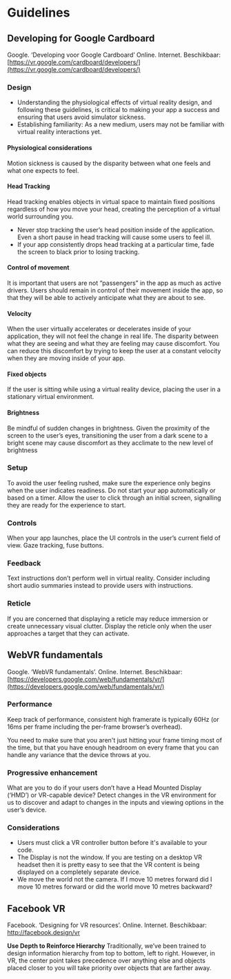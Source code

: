 # Guidelines

## Developing for Google Cardboard

Google. ‘Developing voor Google Cardboard’ Online. Internet. Beschikbaar:
[https://vr.google.com/cardboard/developers/](https://vr.google.com/cardboard/developers/)

### Design

* Understanding the physiological effects of virtual reality design, and following these guidelines, is critical to making your app a success and ensuring that users avoid simulator sickness.
* Establishing familiarity: As a new medium, users may not be familiar with virtual reality interactions yet.

#### Physiological considerations
Motion sickness is caused by the disparity between what one feels and what one expects to feel.

#### Head Tracking
Head tracking enables objects in virtual space to maintain fixed positions regardless of how you move your head, creating the perception of a virtual world surrounding you. 

* Never stop tracking the user’s head position inside of the application. Even a short pause in head tracking will cause some users to feel ill.
* If your app consistently drops head tracking at a particular time, fade the screen to black prior to losing tracking.

#### Control of movement
It is important that users are not “passengers” in the app as much as active drivers. Users should remain in control of their movement inside the app, so that they will be able to actively anticipate what they are about to see.

#### Velocity
When the user virtually accelerates or decelerates inside of your application, they will not feel the change in real life. The disparity between what they are seeing and what they are feeling may cause discomfort. You can reduce this discomfort by trying to keep the user at a constant velocity when they are moving inside of your app.

#### Fixed objects
If the user is sitting while using a virtual reality device, placing the user in a stationary virtual environment.

#### Brightness
Be mindful of sudden changes in brightness. Given the proximity of the screen to the user’s eyes, transitioning the user from a dark scene to a bright scene may cause discomfort as they acclimate to the new level of brightness

### Setup
To avoid the user feeling rushed, make sure the experience only begins when the user indicates readiness. Do not start your app automatically or based on a timer. Allow the user to click through an initial screen, signalling they are ready for the experience to start.

### Controls
When your app launches, place the UI controls in the user’s current field of view. Gaze tracking, fuse buttons.

### Feedback
Text instructions don’t perform well in virtual reality. Consider including short audio summaries instead to provide users with instructions.

### Reticle
If you are concerned that displaying a reticle may reduce immersion or create unnecessary visual clutter. Display the reticle only when the user approaches a target that they can activate.

## WebVR fundamentals

Google. ‘WebVR fundamentals’. Online. Internet. Beschikbaar:
[https://developers.google.com/web/fundamentals/vr/](https://developers.google.com/web/fundamentals/vr/)

### Performance

Keep track of performance, consistent high framerate is typically 60Hz (or 16ms per frame including the per-frame browser’s overhead).

You need to make sure that you aren't just hitting your frame timing most of the time, but that you have enough headroom on every frame that you can handle any variance that the device throws at you.

### Progressive enhancement

What are you to do if your users don’t have a Head Mounted Display (‘HMD’) or VR-capable device? Detect changes in the VR environment for us to discover and adapt to changes in the inputs and viewing options in the user’s device.

### Considerations
* Users must click a VR controller button before it's available to your code.
* The Display is not the window. If you are testing on a desktop VR headset then it is pretty easy to see that the VR content is being displayed on a completely separate device.
* We move the world not the camera. If I move 10 metres forward did I move 10 metres forward or did the world move 10 metres backward?

## Facebook VR

Facebook. ‘Designing for VR resources’. Online. Internet. Beschikbaar:
http://facebook.design/vr

**Use Depth to Reinforce Hierarchy**
Traditionally, we’ve been trained to design information hierarchy from top to bottom, left to right. However, in VR, the center point takes precedence over anything else and objects placed closer to you will take priority over objects that are farther away.